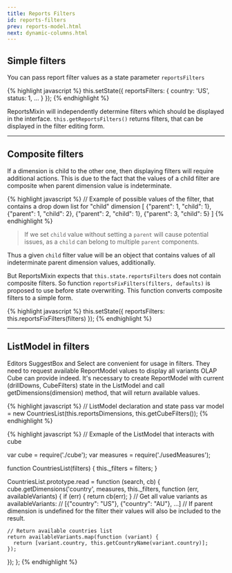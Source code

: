```yaml
---
title: Reports Filters
id: reports-filters
prev: reports-model.html
next: dynamic-columns.html
---
```


## Simple filters

You can pass report filter values as a state parameter `reportsFilters`

{% highlight javascript %}
this.setState({
  reportsFilters: {
    country: 'US',
    status: 1,
    ...
  }
});
{% endhighlight %}

ReportsMixin will independently determine filters which should be displayed in the interface.
`this.getReportsFilters()` returns filters, that can be displayed in the filter editing form.

---

## Composite filters

If a dimension is child to the other one, then displaying filters will require additional actions.
This is due to the fact that the values of a child filter are composite when parent dimension value is indeterminate.

{% highlight javascript %}
// Example of possible values of the filter, that contains a drop down list for "child" dimension
[
  {"parent": 1, "child": 1},
  {"parent": 1, "child": 2},
  {"parent": 2, "child": 1},
  {"parent": 3, "child": 5}
]
{% endhighlight %}

> If we set `child` value without setting a `parent` will cause potential issues, as a `child` can belong to multiple `parent` components.

Thus a given `child` filter value will be an object that contains values of all indeterminate parent dimension values, additionally.

But ReportsMixin expects that `this.state.reportsFilters` does not contain composite filters.
So function `reportsFixFilters(filters, defaults)` is proposed to use before state overwriting.
This function converts composite filters to a simple form.

{% highlight javascript %}
this.setState({
  reportsFilters: this.reportsFixFilters(filters)
});
{% endhighlight %}

---

## ListModel in filters

Editors SuggestBox and Select are convenient for usage in filters. They need to request available ReportModel values to
display all variants OLAP Cube can provide indeed. It's necessary to create ReportModel with current (drillDowns,
CubeFilters) state in the ListModel and call getDimensions(dimension) method, that will return available values.

{% highlight javascript %}
// ListModel declaration and state pass
var model = new CountriesList(this.reportsDimensions, this.getCubeFilters());
{% endhighlight %}

{% highlight javascript %}
// Exmaple of the ListModel that interacts with cube

var cube = require('./cube');
var measures = require('./usedMeasures');

function CountriesList(filters) {
  this._filters = filters;
}

CountriesList.prototype.read = function (search, cb) {
  cube.getDimensions('country', measures, this._filters, function (err, availableVariants) {
    if (err) {
      return cb(err);
    }
    // Get all value variants as availableVariants:
    // [{"country": "US"},  {"country": "AU"}, ...]
    // If parent dimension is undefined for the filter their values will also be included to the result.

    // Return available countries list
    return availableVariants.map(function (variant) {
      return [variant.country, this.getCountryName(variant.country)];
    });
  });
};
{% endhighlight %}

